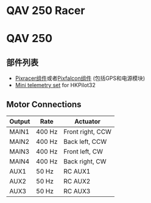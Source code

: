 # QAV 250 Racer

# QAV 250

## 部件列表

- [Pixracer组件](../5_Autopilot-Hardware/pixracer.md)或者[Pixfalcon组件](../5_Autopilot-Hardware/pixfalcon.md) (包括GPS和电源模块)
- [Mini telemetry set](../5_Autopilot-Hardware/pixfalcon.md) for HKPilot32

## Motor Connections

| Output | Rate   | Actuator         |
| ------ | ------ | ---------------- |
| MAIN1  | 400 Hz | Front right, CCW |
| MAIN2  | 400 Hz | Back left, CCW   |
| MAIN3  | 400 Hz | Front left, CW   |
| MAIN4  | 400 Hz | Back right, CW   |
| AUX1   | 50 Hz  | RC AUX1          |
| AUX2   | 50 Hz  | RC AUX2          |
| AUX3   | 50 Hz  | RC AUX3          |